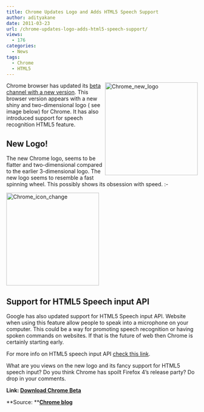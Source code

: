 ```yaml
---
title: Chrome Updates Logo and Adds HTML5 Speech Support
author: adityakane
date: 2011-03-23
url: /chrome-updates-logo-adds-html5-speech-support/
views:
  - 176
categories:
  - News
tags:
  - Chrome
  - HTML5
---
```

[<img style="background-image: none; padding-left: 0px; padding-right: 0px; display: inline; float: right; padding-top: 0px; border: 0px;" title="Chrome_new_logo" src="http://cdn.devilsworkshop.org/files/2011/03/Chrome_new_logo_thumb.png" border="0" alt="Chrome_new_logo" width="244" height="244" align="right" />][1]Chrome browser has updated its <a href="http://www.google.com/intl/en/landing/chrome/beta/" onclick="_gaq.push(['_trackEvent', 'outbound-article', 'http://www.google.com/intl/en/landing/chrome/beta/', 'beta channel with a new version']);" >beta channel with a new version</a>. This browser version appears with a new shiny and two-dimensional logo ( see image below) for Chrome. It has also introduced support for speech recognition HTML5 feature.

## New Logo!

The new Chrome logo, seems to be flatter and two-dimensional compared to the earlier 3-dimensional logo. The new logo seems to resemble a fast spinning wheel. This possibly shows its obsession with speed. <img src="http://devilsworkshop.org/wp-includes/images/smilies/simple-smile.png" alt=":-)" class="wp-smiley" style="height: 1em; max-height: 1em;" />

[<img style="background-image: none; padding-left: 0px; padding-right: 0px; display: inline; padding-top: 0px; border: 0px;" title="Chrome_icon_change" src="http://cdn.devilsworkshop.org/files/2011/03/Chrome_icon_change_thumb.png" border="0" alt="Chrome_icon_change" width="244" height="244" />][2]

## Support for HTML5 Speech input API

Google has also updated support for HTML5 Speech input API. Website when using this feature allow people to speak into a microphone on your computer. This could be a way for promoting speech recognition or having spoken commands on websites. If that is the future of web then Chrome is certainly starting early.

For more info on HTML5 speech input API <a href="http://lists.w3.org/Archives/Public/public-xg-htmlspeech/2011Feb/att-0020/api-draft.html" onclick="_gaq.push(['_trackEvent', 'outbound-article', 'http://lists.w3.org/Archives/Public/public-xg-htmlspeech/2011Feb/att-0020/api-draft.html', 'check this link']);" target="_blank">check this link</a>.

What are you views on the new logo and its fancy support for HTML5 speech input? Do you think Chrome has spoilt Firefox 4’s release party? Do drop in your comments.

**Link: <a href="http://www.google.com/intl/en/landing/chrome/beta/" onclick="_gaq.push(['_trackEvent', 'outbound-article', 'http://www.google.com/intl/en/landing/chrome/beta/', 'Download Chrome Beta']);" >Download Chrome Beta</a>**

**Source: **<a href="http://chrome.blogspot.com/2011/03/talking-to-your-computer-with-html5.html" onclick="_gaq.push(['_trackEvent', 'outbound-article', 'http://chrome.blogspot.com/2011/03/talking-to-your-computer-with-html5.html', 'Chrome blog']);" target="_blank"><strong>Chrome blog</strong></a>

 [1]: http://cdn.devilsworkshop.org/files/2011/03/Chrome_new_logo.png
 [2]: http://cdn.devilsworkshop.org/files/2011/03/Chrome_icon_change.png
